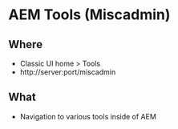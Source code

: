 # AEM Tools (Miscadmin)

## Where

- Classic UI home > Tools
- http://server:port/miscadmin

## What

- Navigation to various tools inside of AEM


